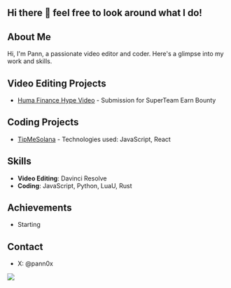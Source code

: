 ## Hi there 👋 feel free to look around what I do!

## About Me
Hi, I'm Pann, a passionate video editor and coder. Here's a glimpse into my work and skills.

## Video Editing Projects
- [Huma Finance Hype Video](https://x.com/pann0x/status/1871129578846265562) - Submission for SuperTeam Earn Bounty

## Coding Projects
- [TipMeSolana](https://github.com/pann0x/tipmesolana) - Technologies used: JavaScript, React

## Skills
- **Video Editing**: Davinci Resolve
- **Coding**: JavaScript, Python, LuaU, Rust 

## Achievements
- Starting

## Contact
- X: @pann0x

<!--
**pann0x/pann0x** is a ✨ _special_ ✨ repository because its `README.md` (this file) appears on your GitHub profile.

Here are some ideas to get you started:

- 🔭 I’m currently working on ...
- 🌱 I’m currently learning ...
- 👯 I’m looking to collaborate on ...
- 🤔 I’m looking for help with ...
- 💬 Ask me about ...
- 📫 How to reach me: ...
- 😄 Pronouns: ...
- ⚡ Fun fact: ...
-->

<a href="https://visitcount.itsvg.in">
  <img src="https://visitcount.itsvg.in/api?id=pann0x&label=Profile%20Views&color=12&icon=1&pretty=true" />
</a>
